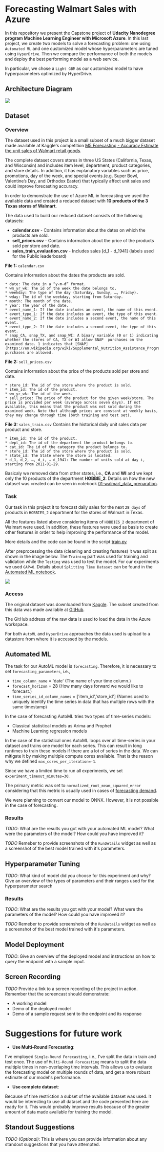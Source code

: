 # Forecasting Walmart Sales with Azure 

In this repository we present the Capstone project of **Udacity Nanodegree program Machine Learning Engineer with Microsoft Azure**.
In this last project, we create two models to solve a forecasting problem: one using `Automated ML` and one customized model whose hyperparameters are tuned using `HyperDrive`. Then we compare the performance of both the models and deploy the best performing model as a web service.

In particular, we chose a `Light GBM` as our customized model to have hyperparameters optimized by HyperDrive.

## Architecture Diagram

![](https://github.com/dpbac/Forecasting-Walmart-sales-with-Azure/blob/master/images/architecture_diagram.JPG)


## Dataset

### Overview

The dataset used in this project is a small subset of a much bigger dataset made available at Kaggle's competition [M5 Forecasting - Accuracy Estimate the unit sales of Walmart retail goods](https://www.kaggle.com/c/m5-forecasting-accuracy/overview/description).

The complete dataset covers stores in three US States (California, Texas, and Wisconsin) and includes item level, department, product categories, and store details. In addition, it has explanatory variables such as price, promotions, day of the week, and special events.(e.g. Super Bowl, Valentine’s Day, and Orthodox Easter) that typically affect unit sales and could improve forecasting accuracy. 

In order to demonstrate the use of Azure ML in forecasting we used the available data and created a reduced dataset with **10 products of the 3 Texas stores of Walmart**. 

The data used to build our reduced dataset consists of the following datasets:

* **calendar.csv** - Contains information about the dates on which the products are sold.
* **sell_prices.csv** - Contains information about the price of the products sold per store and date.
* **sales_train_evaluation.csv** - Includes sales [d_1 - d_1941] (labels used for the Public leaderboard)

**File 1:** `calendar.csv` 

Contains information about the dates the products are sold.

    * date: The date in a “y-m-d” format.
    * wm_yr_wk: The id of the week the date belongs to.
    * weekday: The type of the day (Saturday, Sunday, …, Friday).
    * wday: The id of the weekday, starting from Saturday.
    * month: The month of the date.
    * year: The year of the date.
    * event_name_1: If the date includes an event, the name of this event.
    * event_type_1: If the date includes an event, the type of this event.
    * event_name_2: If the date includes a second event, the name of this event.
    * event_type_2: If the date includes a second event, the type of this event.
    * snap_CA, snap_TX, and snap_WI: A binary variable (0 or 1) indicating whether the stores of CA, TX or WI allow SNAP  purchases on the examined date. 1 indicates that [SNAP](https://en.wikipedia.org/wiki/Supplemental_Nutrition_Assistance_Program) purchases are allowed.
    
    
**File 2:** `sell_prices.csv`

Contains information about the price of the products sold per store and date.

    * store_id: The id of the store where the product is sold. 
    * item_id: The id of the product.
    * wm_yr_wk: The id of the week.
    * sell_price: The price of the product for the given week/store. The price is provided per week (average across seven days). If not available, this means that the product was not sold during the examined week. Note that although prices are constant at weekly basis, they may change through time (both training and test set).  

**File 3:** `sales_train.csv` 
Contains the historical daily unit sales data per product and store.

    * item_id: The id of the product.
    * dept_id: The id of the department the product belongs to.
    * cat_id: The id of the category the product belongs to.
    * store_id: The id of the store where the product is sold.
    * state_id: The State where the store is located.
    * d_1, d_2, …, d_i, … d_1941: The number of units sold at day i, starting from 2011-01-29. 

Basicaly we removed data from other states, i.e., **CA** and **WI** and we kept only the 10 products of the department **HOBBIE_2**. Details on how the new dataset was created can be seen in notebook [01-walmart_data_preparation](https://github.com/dpbac/Forecasting-Walmart-sales-with-Azure/blob/master/01-create_sample_data_walmart.ipynb).

### Task

Our task in this project it to forecast daily sales for the next `28 days` of products in `HOBBIES_2` department for the stores of Walmart in Texas.

All the features listed above considering items of `HOBBIES_2` department of Walmart were used. In addition, these features were used as basis to create other features in order to help improving the performance of the model. 

More details and the code can be found in the script [train.py](https://github.com/dpbac/Forecasting-Walmart-sales-with-Azure/blob/master/train.py)

After preprocessing the data (cleaning and creating features) it was split as shown in the image below. The `Training` part was used for training and validation while the `Testing` was used to test the model. For our experiments we used `GAP=0`. Details about `Splitting Time Dataset` can be found in the [Automated ML notebook](https://github.com/dpbac/Forecasting-Walmart-sales-with-Azure/blob/master/automl-final-version-070221.ipynb).

![](https://github.com/dpbac/Forecasting-Walmart-sales-with-Azure/blob/master/images/time_series_split.JPG)

### Access

The original dataset was downloaded from [Kaggle]( https://www.kaggle.com/c/m5-forecasting-accuracy/data). The subset created from this data was made available at 
[GitHub]( https://github.com/dpbac/Forecasting-Walmart-sales-with-Azure/tree/master/data). 

The GitHub address of the raw data is used to load the data in the Azure workspace. 

For both `AutoML` and `HyperDrive` approaches the data used is upload to a datastore from where it is accessed by the models. 


## Automated ML

The task for our AutoML model is `forecasting`. Therefore, it is necessary to set `forecasting_parameters`, i.e.,

* `time_column_name` = 'date' (The name of your time column.)
* `forecast_horizon` = 28 (How many days forward we would like to forecast.)
* `time_series_id_column_names` = ['item_id','store_id'] (Names used to uniquely identify the time series in data that has multiple rows with the same timestamp)

In the case of forecasting AutoML tries two types of time-series models:

- Classical statistical models as Arima and Prophet
- Machine Learning regression models

In the case of the statistical ones AutoML loops over all time-series in your dataset and trains one model for each series. This can result in long runtimes to train these models if there are a lot of series in the data. We can mitigate it by making multiple compute cores available. That is the reason why we defined `max_cores_per_iteration=-1`.

Since we have a limited time to run all experiments, we set `experiment_timeout_minutes=30`.

The primary metric was set to `normalized_root_mean_squared_error` considering that this metric is usually used in cases of [forecasting demand]( https://docs.microsoft.com/en-us/azure/machine-learning/how-to-configure-auto-train#primary-metrics-for-time-series-forecasting-scenarios).

We were planning to convert our model to ONNX. However, it is not possible in the case of forecasting.


### Results
*TODO*: What are the results you got with your automated ML model? What were the parameters of the model? How could you have improved it?

*TODO* Remeber to provide screenshots of the `RunDetails` widget as well as a screenshot of the best model trained with it's parameters.

## Hyperparameter Tuning
*TODO*: What kind of model did you choose for this experiment and why? Give an overview of the types of parameters and their ranges used for the hyperparameter search


### Results
*TODO*: What are the results you got with your model? What were the parameters of the model? How could you have improved it?

*TODO* Remeber to provide screenshots of the `RunDetails` widget as well as a screenshot of the best model trained with it's parameters.

## Model Deployment
*TODO*: Give an overview of the deployed model and instructions on how to query the endpoint with a sample input.

## Screen Recording
*TODO* Provide a link to a screen recording of the project in action. Remember that the screencast should demonstrate:
- A working model
- Demo of the deployed  model
- Demo of a sample request sent to the endpoint and its response

# Suggestions for future work

- **Use Multi-Round Forecasting**:

I've employed `Single-Round Forecasting`, i.e., I've split the data in train and test once. The use of `Multi-Round Forecasting` means to split the data multiple times in non-overlaping time intervals. This allows us to evaluate the forecasting model on multiple rounds of data, and get a more robust estimate of our model's performance.

- **Use complete dataset**: 

Because of time restriction a subset of the available dataset was used. It would be interesting to use all dataset and the code presented here are ready for it. This would probably improve results because of the greater amount of data made available for training the model.




## Standout Suggestions
*TODO (Optional):* This is where you can provide information about any standout suggestions that you have attempted.
